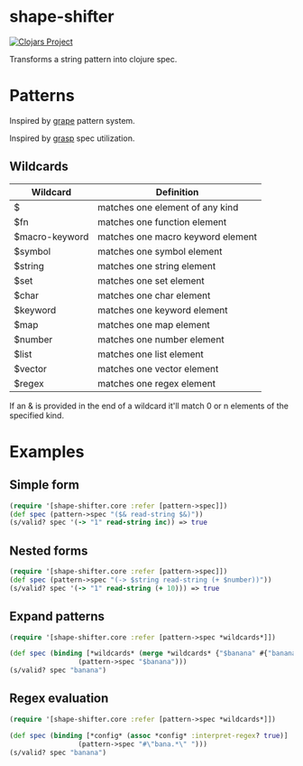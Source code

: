 # shape-shifter
[![Clojars Project](https://img.shields.io/clojars/v/org.clojars.clj-holmes/shape-shifter.svg)](https://clojars.org/org.clojars.clj-holmes/shape-shifter)

Transforms a string pattern into clojure spec.

# Patterns
Inspired by [grape](https://github.com/bfontaine/grape/blob/master/doc/Patterns.md) pattern system.

Inspired by [grasp](https://github.com/borkdude/grasp/) spec utilization.

## Wildcards
| Wildcard | Definition |
|----------|------------|
| $        | matches one element of any kind |      
| $fn      | matches one function element |
| $macro-keyword | matches one macro keyword element|
| $symbol | matches one symbol element |
| $string | matches one string element |
| $set    | matches one set element |
| $char   | matches one char element |
| $keyword| matches one keyword element |
| $map    | matches one map element |
| $number | matches one number element |
| $list   | matches one list element |
| $vector | matches one vector element |
| $regex  | matches one regex element |

If an & is provided in the end of a wildcard it'll match 0 or n elements of the specified kind.

# Examples

## Simple form
```clojure
(require '[shape-shifter.core :refer [pattern->spec]])
(def spec (pattern->spec "($& read-string $&)"))
(s/valid? spec '(-> "1" read-string inc)) => true
```

## Nested forms
```clojure
(require '[shape-shifter.core :refer [pattern->spec]])
(def spec (pattern->spec "(-> $string read-string (+ $number))"))
(s/valid? spec '(-> "1" read-string (+ 10))) => true
```
## Expand patterns
```clojure
(require '[shape-shifter.core :refer [pattern->spec *wildcards*]])

(def spec (binding [*wildcards* (merge *wildcards* {"$banana" #{"banana"}})]
                 (pattern->spec "$banana")))
(s/valid? spec "banana")
```
## Regex evaluation
```clojure
(require '[shape-shifter.core :refer [pattern->spec *wildcards*]])

(def spec (binding [*config* (assoc *config* :interpret-regex? true)]
                 (pattern->spec "#\"bana.*\" ")))
(s/valid? spec "banana")
```

